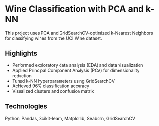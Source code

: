 # Wine Classification with PCA and k-NN

This project uses PCA and GridSearchCV-optimized k-Nearest Neighbors for classifying wines from the UCI Wine dataset.

## Highlights
- Performed exploratory data analysis (EDA) and data visualization
- Applied Principal Component Analysis (PCA) for dimensionality reduction
- Tuned k-NN hyperparameters using GridSearchCV
- Achieved 96% classification accuracy
- Visualized clusters and confusion matrix

## Technologies
Python, Pandas, Scikit-learn, Matplotlib, Seaborn, GridSearchCV
